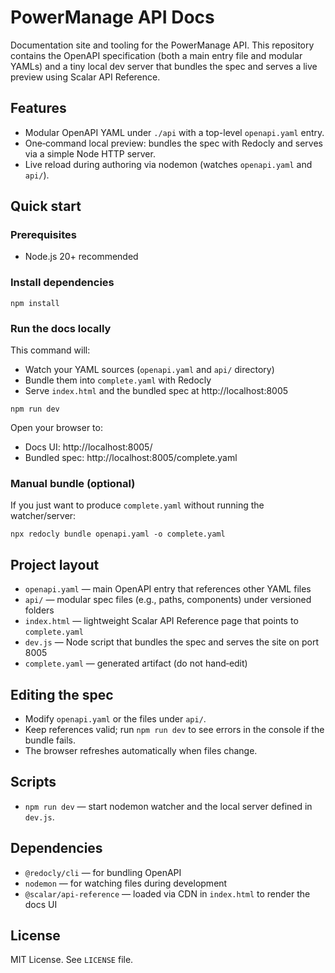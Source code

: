 # PowerManage API Docs

Documentation site and tooling for the PowerManage API. This repository contains the OpenAPI specification (both a main entry file and modular YAMLs) and a tiny local dev server that bundles the spec and serves a live preview using Scalar API Reference.

## Features
- Modular OpenAPI YAML under `./api` with a top-level `openapi.yaml` entry.
- One‑command local preview: bundles the spec with Redocly and serves via a simple Node HTTP server.
- Live reload during authoring via nodemon (watches `openapi.yaml` and `api/`).

## Quick start

### Prerequisites
- Node.js 20+ recommended

### Install dependencies
```
npm install
```

### Run the docs locally
This command will:
- Watch your YAML sources (`openapi.yaml` and `api/` directory)
- Bundle them into `complete.yaml` with Redocly
- Serve `index.html` and the bundled spec at http://localhost:8005
```
npm run dev
```
Open your browser to:
- Docs UI: http://localhost:8005/
- Bundled spec: http://localhost:8005/complete.yaml

### Manual bundle (optional)
If you just want to produce `complete.yaml` without running the watcher/server:
```
npx redocly bundle openapi.yaml -o complete.yaml
```

## Project layout
- `openapi.yaml` — main OpenAPI entry that references other YAML files
- `api/` — modular spec files (e.g., paths, components) under versioned folders
- `index.html` — lightweight Scalar API Reference page that points to `complete.yaml`
- `dev.js` — Node script that bundles the spec and serves the site on port 8005
- `complete.yaml` — generated artifact (do not hand‑edit)

## Editing the spec
- Modify `openapi.yaml` or the files under `api/`.
- Keep references valid; run `npm run dev` to see errors in the console if the bundle fails.
- The browser refreshes automatically when files change.

## Scripts
- `npm run dev` — start nodemon watcher and the local server defined in `dev.js`.

## Dependencies
- `@redocly/cli` — for bundling OpenAPI
- `nodemon` — for watching files during development
- `@scalar/api-reference` — loaded via CDN in `index.html` to render the docs UI

## License
MIT License. See `LICENSE` file.
